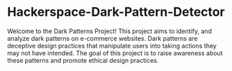 # Hackerspace-Dark-Pattern-Detector
Welcome to the Dark Patterns Project! This project aims to identify, and analyze dark patterns on e-commerce websites. Dark patterns are deceptive design practices that manipulate users into taking actions they may not have intended. The goal of this project is to raise awareness about these patterns and promote ethical design practices.

